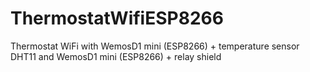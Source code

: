 # ThermostatWifiESP8266
 Thermostat WiFi with WemosD1 mini (ESP8266) + temperature sensor DHT11 and WemosD1 mini (ESP8266) + relay shield
